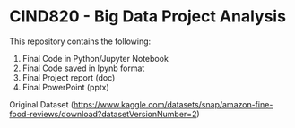 # CIND820 - Big Data Project Analysis

This repository contains the following:

 1. Final Code in Python/Jupyter Notebook
 2. Final Code saved in Ipynb format 
 3. Final Project report (doc) 
 4. Final PowerPoint (pptx) 

 Original Dataset (https://www.kaggle.com/datasets/snap/amazon-fine-food-reviews/download?datasetVersionNumber=2)
